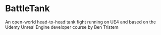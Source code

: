 # BattleTank
An open-world head-to-head tank fight running on UE4 and based on the Udemy Unreal Engine developer course by Ben Tristem
